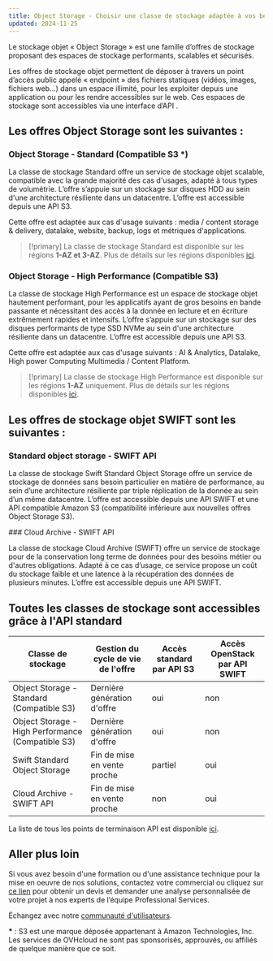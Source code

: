 ```yaml
---
title: Object Storage - Choisir une classe de stockage adaptée à vos besoins
updated: 2024-11-25
---
```


Le stockage objet « Object Storage » est une famille d’offres de stockage proposant des espaces de stockage performants, scalables et sécurisés.

Les offres de stockage objet permettent de déposer à travers un point d’accès public appelé « endpoint » des fichiers statiques (vidéos, images, fichiers web…) dans un espace illimité, pour les exploiter depuis une application ou pour les rendre accessibles sur le web. Ces espaces de stockage sont accessibles via une interface d’API .

## Les offres Object Storage sont les suivantes :

### Object Storage - Standard (Compatible S3 **\***)

La classe de stockage Standard offre un service de stockage objet scalable, compatible avec la grande majorité des cas d'usages, adapté à tous types de volumétrie. L’offre s’appuie sur un stockage sur disques HDD au sein d'une architecture résiliente dans un datacentre. L’offre est accessible depuis une API S3.

Cette offre est adaptée aux cas d'usage suivants : media / content storage & delivery, datalake, website, backup, logs et métriques d'applications.

> [!primary]
> La classe de stockage Standard est disponible sur les régions **1-AZ et 3-AZ**. Plus de détails sur les régions disponibles [ici](/pages/storage_and_backup/object_storage/s3_location).

### Object Storage - High Performance (Compatible S3)

La classe de stockage High Performance est un espace de stockage objet hautement performant, pour les applicatifs ayant de gros besoins en bande passante et nécessitant des accès à la donnée en lecture et en écriture extrêmement rapides et intensifs. L’offre s’appuie sur un stockage sur des disques performants de type SSD NVMe au sein d'une architecture résiliente dans un datacentre. L’offre est accessible depuis une API S3.

Cette offre est adaptée aux cas d'usage suivants : AI & Analytics, Datalake, High power Computing Multimedia / Content Platform.

> [!primary]
> La classe de stockage High Performance est disponible sur les régions **1-AZ** uniquement. Plus de détails sur les régions disponibles [ici](/pages/storage_and_backup/object_storage/s3_location).

## Les offres de stockage objet SWIFT sont les suivantes :

### Standard object storage - SWIFT API

La classe de stockage Swift Standard Object Storage  offre un service de stockage de données sans besoin particulier en matière de performance, au sein d’une architecture résiliente par triple réplication de la donnée au sein d’un même datacentre. L’offre est accessible depuis une API SWIFT et une API compatible Amazon S3 (compatibilité inférieure aux nouvelles offres Object Storage S3).

### Cloud Archive - SWIFT API

La classe de stockage Cloud Archive (SWIFT) offre un service de stockage pour de la conservation long terme de données pour des besoins métier ou d'autres obligations. Adapté à ce cas d’usage, ce service propose un coût du stockage faible et une latence à la récupération des données de plusieurs minutes. L’offre est accessible depuis une API SWIFT.

## Toutes les classes de stockage sont accessibles grâce à l'API standard

| Classe de stockage | Gestion du cycle de vie de l'offre | Accès standard par API S3 | Accès OpenStack par API SWIFT |
| --- | --- | --- | --- |
| Object Storage - Standard (Compatible S3) | Dernière génération d'offre | oui | non |
| Object Storage - High Performance (Compatible S3) | Dernière génération d'offre | oui | non |
| Swift Standard Object Storage | Fin de mise en vente proche | partiel | oui |
| Cloud Archive - SWIFT API | Fin de mise en vente proche | non | oui |

La liste de tous les points de terminaison API est disponible [ici](/pages/storage_and_backup/object_storage/s3_location).

## Aller plus loin

Si vous avez besoin d'une formation ou d'une assistance technique pour la mise en oeuvre de nos solutions, contactez votre commercial ou cliquez sur [ce lien](/links/professional-services) pour obtenir un devis et demander une analyse personnalisée de votre projet à nos experts de l’équipe Professional Services.

Échangez avec notre [communauté d'utilisateurs](/links/community).

**\*** : S3 est une marque déposée appartenant à Amazon Technologies, Inc. Les services de OVHcloud ne sont pas sponsorisés, approuvés, ou affiliés de quelque manière que ce soit.
